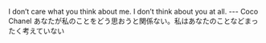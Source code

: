 
I don’t care what you think about me. I don’t think about you at all. --- Coco Chanel
あなたが私のことをどう思おうと関係ない。私はあなたのことなどまったく考えていない
